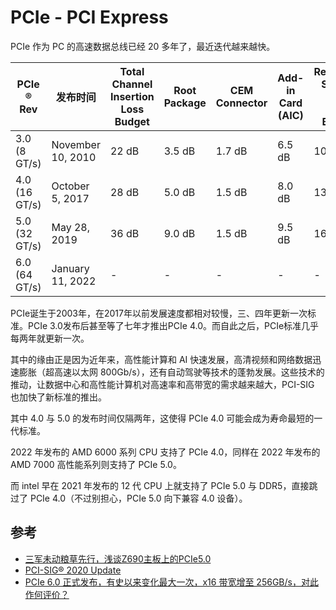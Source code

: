 # PCIe - PCI Express

PCIe 作为 PC 的高速数据总线已经 20 多年了，最近迭代越来越快。



| PCIe ® Rev    | 发布时间  | Total Channel Insertion Loss Budget | Root Package | CEM Connector | Add-in Card (AIC) | Remaining System Base Board Budget |
| ------------- | -------- | ----------------------------------- | ------------ | ------------- | ----------------- | ---------------------------------- |
| 3.0 (8 GT/s)  | November 10, 2010 | 22 dB                               | 3.5 dB       | 1.7 dB        | 6.5 dB            | 10.3 dB                            |
| 4.0 (16 GT/s) | October 5, 2017  | 28 dB                               | 5.0 dB       | 1.5 dB        | 8.0 dB            | 13.5 dB                            |
| 5.0 (32 GT/s) | May 28, 2019  | 36 dB                               | 9.0 dB       | 1.5 dB        | 9.5 dB            | 16.0 dB                            |
| 6.0 (64 GT/s) | January 11, 2022  | -    | -      | -       | -        | -                       |

PCIe诞生于2003年，在2017年以前发展速度都相对较慢，三、四年更新一次标准。PCIe 3.0发布后甚至等了七年才推出PCIe 4.0。而自此之后，PCIe标准几乎每两年就更新一次。

其中的缘由正是因为近年来，高性能计算和 AI 快速发展，高清视频和网络数据迅速膨胀（超高速以太网 800Gb/s），还有自动驾驶等技术的蓬勃发展。这些技术的推动，让数据中心和高性能计算机对高速率和高带宽的需求越来越大，PCI-SIG 也加快了新标准的推出。

其中 4.0 与 5.0 的发布时间仅隔两年，这使得 PCIe 4.0 可能会成为寿命最短的一代标准。

2022 年发布的 AMD 6000 系列 CPU 支持了 PCIe 4.0，同样在 2022 年发布的 AMD 7000 高性能系列则支持了 PCIe 5.0。

而 intel 早在 2021 年发布的 12 代 CPU 上就支持了 PCIe 5.0 与 DDR5，直接跳过了 PCIe 4.0（不过别担心，PCIe 5.0 向下兼容 4.0 设备）。

## 参考

- [三军未动粮草先行，浅谈Z690主板上的PCIe5.0](https://diy.pconline.com.cn/1471/14718724_all.html)
- [PCI-SIG® 2020 Update](https://pcisig.com/sites/default/files/files/PCI-SIG%202020%20Annual%20Press%20Conference_final.pdf)
- [PCIe 6.0 正式发布，有史以来变化最大一次，x16 带宽增至 256GB/s，对此作何评价？](https://www.zhihu.com/question/511127411/answer/2456877396)